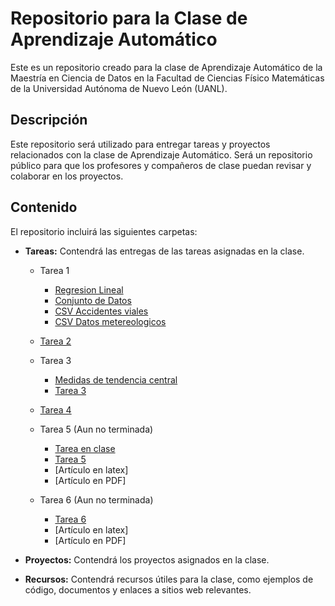 # Repositorio para la Clase de Aprendizaje Automático
Este es un repositorio creado para la clase de Aprendizaje Automático de la Maestría en Ciencia de Datos en la Facultad de Ciencias Físico Matemáticas de la Universidad Autónoma de Nuevo León (UANL).

## Descripción
Este repositorio será utilizado para entregar tareas y proyectos relacionados con la clase de Aprendizaje Automático. Será un repositorio público para que los profesores y compañeros de clase puedan revisar y colaborar en los proyectos.

## Contenido
El repositorio incluirá las siguientes carpetas:

- **Tareas:** Contendrá las entregas de las tareas asignadas en la clase.
    - Tarea 1
        * [Regresion Lineal](https://github.com/fer98morales/aprendizaje_automatico/blob/main/Tareas/Tarea1/Tarea0_regresion_lineal.ipynb)
        * [Conjunto de Datos](https://github.com/fer98morales/aprendizaje_automatico/blob/main/Tareas/Tarea1/Tarea01_dataset.ipynb)
        * [CSV Accidentes viales](https://github.com/fer98morales/aprendizaje_automatico/blob/main/Datos/incidentesviales_noviembre22.csv)
        * [CSV Datos metereologicos](https://github.com/fer98morales/aprendizaje_automatico/blob/main/Datos/datos_meteorologicos)
    
    - [Tarea 2](https://github.com/fer98morales/aprendizaje_automatico/blob/main/Tareas/Tarea2/Tarea2.ipynb)

    - Tarea 3
        * [Medidas de tendencia central](https://github.com/fer98morales/aprendizaje_automatico/blob/main/Tareas/Tarea3/Medidas_TC.ipynb)
        * [Tarea 3](https://github.com/fer98morales/aprendizaje_automatico/blob/main/Tareas/Tarea3/Tarea3.ipynb)

    - [Tarea 4](https://github.com/fer98morales/aprendizaje_automatico/blob/main/Tareas/Tarea4/Tarea4.ipynb)

    - Tarea 5 (Aun no terminada)
        * [Tarea en clase]()
        * [Tarea 5](https://github.com/fer98morales/aprendizaje_automatico/blob/main/Tareas/Tarea5/Tarea5.ipynb)
        * [Artículo en latex]
        * [Artículo en PDF]

    - Tarea 6 (Aun no terminada)
        * [Tarea 6](https://github.com/fer98morales/aprendizaje_automatico/blob/main/Tareas/Tarea5/Tarea6.ipynb)
        * [Artículo en latex]
        * [Artículo en PDF]

- **Proyectos:** Contendrá los proyectos asignados en la clase.


- **Recursos:** Contendrá recursos útiles para la clase, como ejemplos de código, documentos y enlaces a sitios web relevantes.